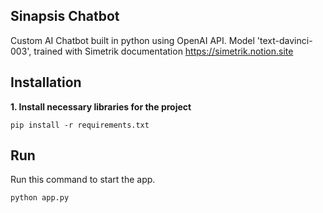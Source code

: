 
## Sinapsis Chatbot 

Custom AI Chatbot built in python using OpenAI API. Model 'text-davinci-003', trained with Simetrik documentation 
https://simetrik.notion.site

## Installation

<strong>1. Install necessary libraries for the project</strong>
```
pip install -r requirements.txt
```

## Run

Run this command to start the app. 
```
python app.py
```
